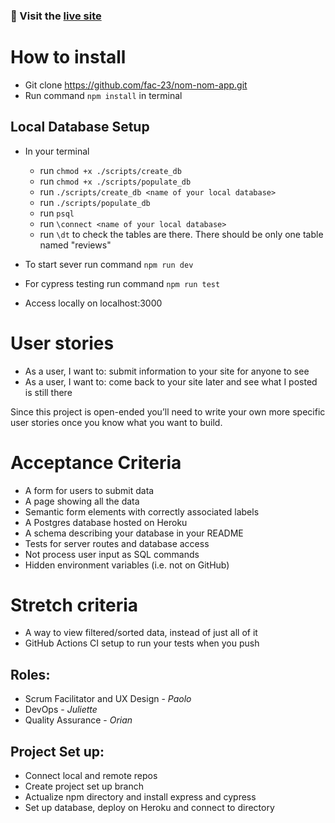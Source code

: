 ### 🔗 Visit the [live site](https://nom-nom-fac23.herokuapp.com/)

# How to install

- Git clone https://github.com/fac-23/nom-nom-app.git
- Run command `npm install` in terminal

## Local Database Setup

- In your terminal 
  - run ` chmod +x ./scripts/create_db `
  - run ` chmod +x ./scripts/populate_db `
  - run ` ./scripts/create_db <name of your local database> `
  - run ` ./scripts/populate_db `
  - run ` psql `
  - run ` \connect <name of your local database> `
  - run ` \dt ` to check the tables are there. There should be only one table named "reviews"
  
- To start sever run command `npm run dev`
- For cypress testing run command `npm run test`
- Access locally on localhost:3000

# User stories

- As a user, I want to: submit information to your site for anyone to see
- As a user, I want to: come back to your site later and see what I posted is still there

Since this project is open-ended you’ll need to write your own more specific user stories once you know what you want to build.

# Acceptance Criteria

- A form for users to submit data
- A page showing all the data
- Semantic form elements with correctly associated labels
- A Postgres database hosted on Heroku
- A schema describing your database in your README
- Tests for server routes and database access
- Not process user input as SQL commands
- Hidden environment variables (i.e. not on GitHub)

# Stretch criteria

- A way to view filtered/sorted data, instead of just all of it
- GitHub Actions CI setup to run your tests when you push

## Roles:

- Scrum Facilitator and UX Design - _Paolo_
- DevOps - _Juliette_
- Quality Assurance - _Orian_

## Project Set up:

- Connect local and remote repos
- Create project set up branch
- Actualize npm directory and install express and cypress
- Set up database, deploy on Heroku and connect to directory
